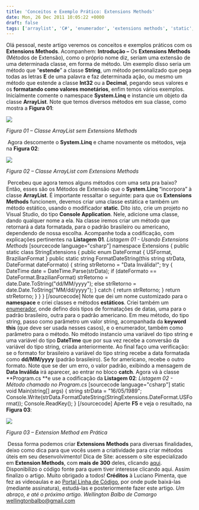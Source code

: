 ```yaml
---
title: 'Conceitos e Exemplo Prático: Extensions Methods'
date: Mon, 26 Dec 2011 10:05:22 +0000
draft: false
tags: ['arraylist', 'C#', 'enumerador', 'extensions methods', 'static', 'system.linq']
---
```


Olá pessoal, neste artigo veremos os conceitos e exemplos práticos com os **Extensions Methods**. Acompanhem:  **Introdução –** Os **Extensions Methods** (Métodos de Extensão), como o próprio nome diz, seriam uma extensão de uma determinada classe, em forma de método. Um exemplo disso seria um método que “**estende**” a classe **String**, um método personalizado que pega todas as letras **E** de uma palavra e faz determinada ação, ou mesmo um método que estende a classe **Int32** ou a **Decimal**, pegando seus valores e os **formatando como valores monetários**, enfim temos vários exemplos. Inicialmente comente o namespace **System.Linq** e instancie um objeto da classe **ArrayList**. Note que temos diversos métodos em sua classe, como mostra a **Figura 01**:

[![](http://programandodotnet.files.wordpress.com/2011/08/methodwithoutextensionmethod.jpg)](https://raphaelcardoso.com.br/csharp/visual-studio/alterando-o-idioma-do-visual-studio-2010-para-portugues/attachment/imagem0007/)

_Figura 01 – Classe ArrayList sem Extensions Methods_

 Agora descomente o **System.Linq** e chame novamente os métodos, veja na **Figura 02**:

[![](http://programandodotnet.files.wordpress.com/2011/08/methodwithextensionsmethods.jpg)](https://raphaelcardoso.com.br/csharp/visual-studio/alterando-o-idioma-do-visual-studio-2010-para-portugues/attachment/imagem0008/)

_Figura 02 – Classe ArrayList com Extensions Methods_

 Percebeu que agora temos alguns métodos com uma seta pra baixo? Então, esses são os Métodos de Extensão que o **System.Linq** “incorpora” à classe **ArrayList**. É importante ressaltar o seguinte: para que os **Extensions Methods** funcionem, devemos criar uma classe estática e também um método estático, usando o modificador **static**. Dito isto, crie um projeto no Visual Studio, do tipo **Console Application**. Nele, adicione uma classe, dando qualquer nome a ela. Na classe iremos criar um método que retornará a data formatada, para o padrão brasileiro ou americano, dependendo de nossa escolha. Acompanhe toda a codificação, com explicações pertinentes na **Listagem 01**. _Listagem 01 - Usando Extensions Methods_ \[sourcecode language="csharp"\] namespace Extensions { public static class StringExtensions { public enum DateFormat { USFormat, BrazilianFormat } public static string FormatDateString(this string strData, DateFormat dateFormato) { string strRetorno = "Data Inválida!"; try { DateTime date = DateTime.Parse(strData); if (dateFormato == DateFormat.BrazilianFormat) strRetorno = date.Date.ToString("dd/MM/yyyy"); else strRetorno = date.Date.ToString("MM/dd/yyyy"); } catch { return strRetorno; } return strRetorno; } } } \[/sourcecode\] Note que dei um nome customizado para o **namespace** e criei classes e métodos **estáticos**. Criei também um [enumerador](http://programandodotnet.wordpress.com/tag/enumeradores/), onde defino dois tipos de formatações de datas, uma para o padrão brasileiro, outra para o padrão americano. Em meu método, do tipo string, passo como parâmetro um valor string, acompanhada da **keyword** **this** (que deve ser usada nesses casos), e o enumerador, também como parâmetro para o método. No método instancio uma variável do tipo string e uma variável do tipo **DateTime** que por sua vez recebe a conversão da variável do tipo string, criada anteriormente. Ao final faço uma verificação: se o formato for brasileiro a variável do tipo string recebe a data formatada como **dd/MM/yyyy** (padrão brasileiro). Se for americano, recebe o outro formato. Note que se der um erro, o valor padrão, exibindo a mensagem de **Data Inválida** irá aparecer, ao entrar no bloco **catch**. Agora vá à classe **Program.cs **e use a codificação da **Listagem 02**: _Listagem 02 - Método chamado no Program.cs_ \[sourcecode language="csharp"\] static void Main(string\[\] args) { string strData = "16/05/1989"; Console.Write(strData.FormatDateString(StringExtensions.DateFormat.USFormat)); Console.ReadKey(); } \[/sourcecode\] Aperte **F5** e veja o resultado, na **Figura 03**:

[![](http://programandodotnet.files.wordpress.com/2011/08/extensionmethodexample.jpg)](https://raphaelcardoso.com.br/csharp/visual-studio/alterando-o-idioma-do-visual-studio-2010-para-portugues/attachment/imagem0009/)

_Figura 03 – Extension Method em Prática_

 Dessa forma podemos criar **Extensions Methods** para diversas finalidades, deixo como dica para que vocês usem a criatividade para criar métodos úteis em seu desenvolvimento! Dica de Site: acessem o site especializado em **Extension Methods**, com **mais de 300** deles, clicando [aqui](http://www.extensionmethod.net/). Disponibilizo o código fonte para quem tiver interesse clicando aqui. Assim finalizo o artigo. Muito obrigado a todos!  **Créditos** à Luciano Pimenta, que fez as videoaulas e ao [Portal Linha de Código](http://www.linhadecodigo.com.br/), por onde pude baixá-las (mediante assinatura), estudá-las e posteriormente fazer este artigo.  _Um abraço, e até o próximo artigo._  _Wellington Balbo de Camargo_ [wellingtonbalbo@gmail.com](mailto:wellingtonbalbo@gmail.com)